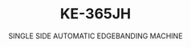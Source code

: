 ---
templateKey: product-item
description: 'Model: KE-365JH

  with pre-milling and grooving

  Feeding speed: 23 meter/minute

  Piece clearence: 65 mm'
image: /img/ke-365jh.jpg
parameters:
- description: [Made of thick ribbed steel on which a plate is welded to guarantee
      maximum rigidity and eliminate vibrations., 'The main frame is complete, like
      a monoblock and processed like CNC machines with very low tolerance. So it makes
      it guaranteed, that the tolerance is low.']
  image: /img/ke-365jh_param_1.jpg
  title: Main Frame
- description: [Control Unit, Touchscreen, Very user friendly, Simple and problem
      free]
  image: /img/ke-365jh_param_2.jpg
  title: Control Unit
- description: [Front Spray Unit]
  image: /img/ke-365jh_param_3.jpg
  title: Front Spray Unit
- description: [Pre-milling Unit, '2 motors  2.2 kW, 12.000 rpm with jumping function',
    Up / down adjustment, Extra cabin for only pre-milling unit]
  image: /img/ke-365jh_param_4.jpg
  title: Pre-milling Unit
- description: [Glueing Unit, Glueing unit transmission is done by a seperate motor
      and is controlled by the driver., 'There is an extra lapel and every panel that
      comes in this lapel, openes the glue. When there is no panel this lapel closes
      the glue.']
  image: /img/ke-365jh_param_5.jpg
  title: Glueing Unit
- description: [Two independent motors are moved on prismatic guides., No need for
      any adjustment when the panel thickness is changed., '0 - 12 adjustment is by
      control unit, Automatic lubrification for prismatic guides', 'Motor power: 0,35
      kW + 0,35 kW, Motor speed: 12.000 rpm']
  image: /img/ke-365jh_param_6.jpg
  title: End Cutting Unit
- description: [Up / Down Fine Trimming Unit, 'Motor powers: 0,75 kW+0,75 kW', 'Motor
      speed: 12.000 rpm', 'Panel thickness: 10- 60 mm']
  image: /img/ke-365jh_param_7.jpg
  title: Up / Down Fine Trimming Unit
- description: ['Edge thickness: 1- 3 mm', 'Panel thickness: 12- 60 mm']
  image: /img/ke-365jh_param_8.jpg
  title: PVC Scraper Unit
- description: [Grooving Unit, With jumping function, 'Motor power: 3.7 kW', 'Motor
      speed: 12.000 rpm', Seperate cabin]
  image: /img/ke-365jh_param_9.jpg
  title: Grooving Unit
subtitle: SINGLE SIDE AUTOMATIC EDGEBANDING MACHINE
title: KE-365JH
---